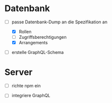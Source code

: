 # Datenbank

- [ ] passe Datenbank-Dump an die Spezifikation an
	- [x] Rollen
	- [ ] Zugriffsberechtigungen
	- [x] Arrangements

- [ ] erstelle GraphQL-Schema


# Server

- [ ] richte npm ein
- [ ] integriere GraphQL

